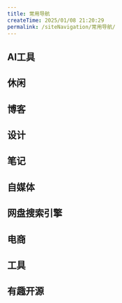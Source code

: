 ```yaml
---
title: 常用导航
createTime: 2025/01/08 21:20:29
permalink: /siteNavigation/常用导航/
---
```

## AI工具
<CardGrid>
  <LinkCard title="DeepSeek - 探索未至之境" href="https://chat.deepseek.com/" />
  <LinkCard title="网易云音乐" href="https://music.163.com/" />
</CardGrid>

## 休闲
<CardGrid>
  <LinkCard title="网易有道" href="https://dict.youdao.com/" />
  <LinkCard title="网易云音乐" href="https://music.163.com/" />
  <LinkCard title="阿里云盘" href="https://www.aliyundrive.com/drive/file/all" />
  <LinkCard title="百度网盘" href="https://pan.baidu.com/disk/home?from=newversion&stayAtHome=true#/all?path=%2F&vmode=list" />
  <LinkCard title="网易云音乐" href="https://music.163.com/" />
</CardGrid>

## 博客

<CardGrid>
  <LinkCard title="theme-plume" href="https://theme-plume.vuejs.press/guide/document/" />
  <LinkCard title="鹏展博" href="https://pengzhanbo.cn/" />
  <LinkCard title="vuepress.v2" href="https://v2.vuepress.vuejs.org/zh/" />
  <LinkCard title="VuePress" href="https://vuepress.vuejs.org/zh/" />
</CardGrid>

## 设计

<CardGrid>
  <LinkCard title="MasterGo" href="https://mastergo.com/files/drafts" />
  <LinkCard title="processon" href="https://www.processon.com/" />
</CardGrid>

## 笔记

<CardGrid>
  <LinkCard title="语雀" href="https://www.yuque.com/" />
  <LinkCard title="语雀AI写作" href="https://www.yuque.com/dashboard/ai" />
</CardGrid>

## 自媒体

<CardGrid>
  <LinkCard title="微信公众平台" href="https://mp.weixin.qq.com/" />
</CardGrid>

## 网盘搜索引擎

<CardGrid>
  <LinkCard title="搜盘导航" href="https://www.sobaidupan.com/id-wangpan.html" />
</CardGrid>

## 电商

<CardGrid>
  <LinkCard title="Canva可画" href="https://www.canva.cn/" />
</CardGrid>

## 工具

<CardGrid>
  <LinkCard title="LaTeX公式编辑器" href="https://www.latexlive.com/" />
  <LinkCard title="LaTe数学公式识别" href="https://simpletex.cn/ai/latex_ocr" />
  <LinkCard title="数学公式、画图工具" href="https://www.mathocr.cn/" />
</CardGrid>

## 有趣开源

<CardGrid>
  <LinkCard title="Stirling-PDF" href="https://github.com/Stirling-Tools/Stirling-PDF/releases" />
</CardGrid>

